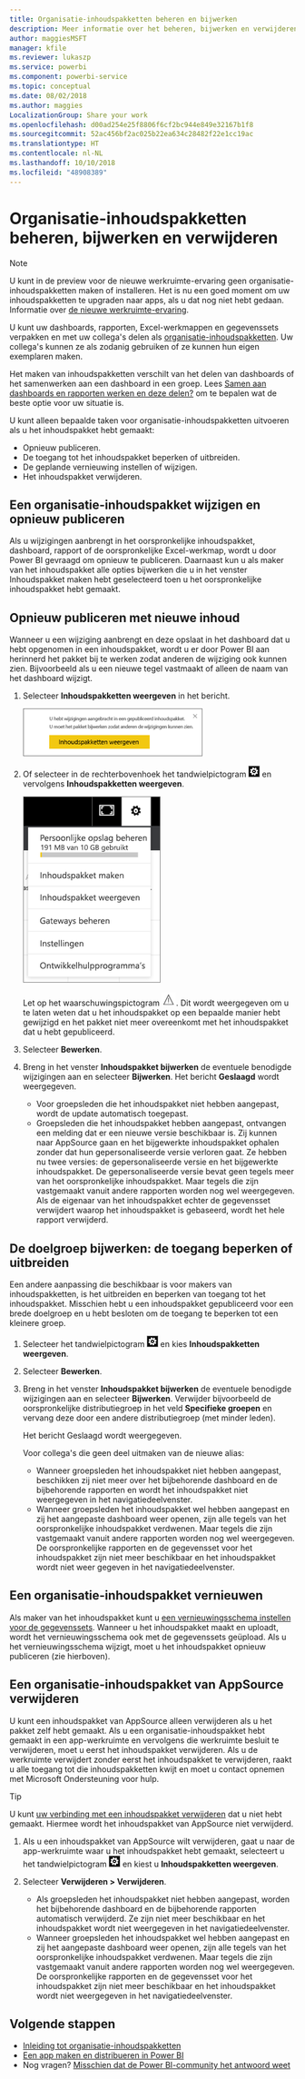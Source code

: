```yaml
---
title: Organisatie-inhoudspakketten beheren en bijwerken
description: Meer informatie over het beheren, bijwerken en verwijderen van de organisatie-inhoudspakketten in Power BI.
author: maggiesMSFT
manager: kfile
ms.reviewer: lukaszp
ms.service: powerbi
ms.component: powerbi-service
ms.topic: conceptual
ms.date: 08/02/2018
ms.author: maggies
LocalizationGroup: Share your work
ms.openlocfilehash: d00ad254e25f8806f6cf2bc944e849e32167b1f8
ms.sourcegitcommit: 52ac456bf2ac025b22ea634c28482f22e1cc19ac
ms.translationtype: HT
ms.contentlocale: nl-NL
ms.lasthandoff: 10/10/2018
ms.locfileid: "48908389"
---
```

# <a name="manage-update-and-delete-organizational-content-packs"></a>Organisatie-inhoudspakketten beheren, bijwerken en verwijderen
> [!NOTE]
> U kunt in de preview voor de nieuwe werkruimte-ervaring geen organisatie-inhoudspakketten maken of installeren. Het is nu een goed moment om uw inhoudspakketten te upgraden naar apps, als u dat nog niet hebt gedaan. Informatie over [de nieuwe werkruimte-ervaring](service-create-the-new-workspaces.md).
> 

U kunt uw dashboards, rapporten, Excel-werkmappen en gegevenssets verpakken en met uw collega's delen als [organisatie-inhoudspakketten](service-organizational-content-pack-introduction.md). Uw collega's kunnen ze als zodanig gebruiken of ze kunnen hun eigen exemplaren maken.

Het maken van inhoudspakketten verschilt van het delen van dashboards of het samenwerken aan een dashboard in een groep. Lees [Samen aan dashboards en rapporten werken en deze delen?](service-how-to-collaborate-distribute-dashboards-reports.md) om te bepalen wat de beste optie voor uw situatie is.

U kunt alleen bepaalde taken voor organisatie-inhoudspakketten uitvoeren als u het inhoudspakket hebt gemaakt:

* Opnieuw publiceren.
* De toegang tot het inhoudspakket beperken of uitbreiden.
* De geplande vernieuwing instellen of wijzigen.
* Het inhoudspakket verwijderen.

## <a name="modify-and-re-publish-an-organizational-content-pack"></a>Een organisatie-inhoudspakket wijzigen en opnieuw publiceren
Als u wijzigingen aanbrengt in het oorspronkelijke inhoudspakket, dashboard, rapport of de oorspronkelijke Excel-werkmap, wordt u door Power BI gevraagd om opnieuw te publiceren. Daarnaast kun u als maker van het inhoudspakket alle opties bijwerken die u in het venster Inhoudspakket maken hebt geselecteerd toen u het oorspronkelijke inhoudspakket hebt gemaakt. 

## <a name="republish-with-new-content"></a>Opnieuw publiceren met nieuwe inhoud
Wanneer u een wijziging aanbrengt en deze opslaat in het dashboard dat u hebt opgenomen in een inhoudspakket, wordt u er door Power BI aan herinnerd het pakket bij te werken zodat anderen de wijziging ook kunnen zien. Bijvoorbeeld als u een nieuwe tegel vastmaakt of alleen de naam van het dashboard wijzigt.

1. Selecteer **Inhoudspakketten weergeven** in het bericht.
   
   ![](media/service-organizational-content-pack-manage-update-delete/pbi_contpkchangesmessage.png)
2. Of selecteer in de rechterbovenhoek het tandwielpictogram ![](media/service-organizational-content-pack-manage-update-delete/cog.png) en vervolgens **Inhoudspakketten weergeven**.
   
   ![](media/service-organizational-content-pack-manage-update-delete/pbi_contpkview.png)
   
   Let op het waarschuwingspictogram ![](media/service-organizational-content-pack-manage-update-delete/pbi_contpkwarningicon.png).  Dit wordt weergegeven om u te laten weten dat u het inhoudspakket op een bepaalde manier hebt gewijzigd en het pakket niet meer overeenkomt met het inhoudspakket dat u hebt gepubliceerd.
3. Selecteer **Bewerken**.  
4. Breng in het venster **Inhoudspakket bijwerken** de eventuele benodigde wijzigingen aan en selecteer **Bijwerken**. Het bericht **Geslaagd** wordt weergegeven.
   
   * Voor groepsleden die het inhoudspakket niet hebben aangepast, wordt de update automatisch toegepast.
   * Groepsleden die het inhoudspakket hebben aangepast, ontvangen een melding dat er een nieuwe versie beschikbaar is.  Zij kunnen naar AppSource gaan en het bijgewerkte inhoudspakket ophalen zonder dat hun gepersonaliseerde versie verloren gaat.  Ze hebben nu twee versies: de gepersonaliseerde versie en het bijgewerkte inhoudspakket.  De gepersonaliseerde versie bevat geen tegels meer van het oorspronkelijke inhoudspakket.  Maar tegels die zijn vastgemaakt vanuit andere rapporten worden nog wel weergegeven. Als de eigenaar van het inhoudspakket echter de gegevensset verwijdert waarop het inhoudspakket is gebaseerd, wordt het hele rapport verwijderd.  

## <a name="update-the-audience-expand-or-restrict-access"></a>De doelgroep bijwerken: de toegang beperken of uitbreiden
Een andere aanpassing die beschikbaar is voor makers van inhoudspakketten, is het uitbreiden en beperken van toegang tot het inhoudspakket.  Misschien hebt u een inhoudspakket gepubliceerd voor een brede doelgroep en u hebt besloten om de toegang te beperken tot een kleinere groep.  

1. Selecteer het tandwielpictogram ![](media/service-organizational-content-pack-manage-update-delete/cog.png) en kies **Inhoudspakketten weergeven**.
2. Selecteer **Bewerken**. 
3. Breng in het venster **Inhoudspakket bijwerken** de eventuele benodigde wijzigingen aan en selecteer **Bijwerken**. Verwijder bijvoorbeeld de oorspronkelijke distributiegroep in het veld **Specifieke groepen** en vervang deze door een andere distributiegroep (met minder leden).
   
   Het bericht Geslaagd wordt weergegeven.
   
   Voor collega's die geen deel uitmaken van de nieuwe alias:
   
   * Wanneer groepsleden het inhoudspakket niet hebben aangepast, beschikken zij niet meer over het bijbehorende dashboard en de bijbehorende rapporten en wordt het inhoudspakket niet weergegeven in het navigatiedeelvenster.
   * Wanneer groepsleden het inhoudspakket wel hebben aangepast en zij het aangepaste dashboard weer openen, zijn alle tegels van het oorspronkelijke inhoudspakket verdwenen.  Maar tegels die zijn vastgemaakt vanuit andere rapporten worden nog wel weergegeven. De oorspronkelijke rapporten en de gegevensset voor het inhoudspakket zijn niet meer beschikbaar en het inhoudspakket wordt niet weer gegeven in het navigatiedeelvenster.   

## <a name="refresh-an-organizational-content-pack"></a>Een organisatie-inhoudspakket vernieuwen
Als maker van het inhoudspakket kunt u [een vernieuwingsschema instellen voor de gegevenssets](refresh-data.md).  Wanneer u het inhoudspakket maakt en uploadt, wordt het vernieuwingsschema ook met de gegevenssets geüpload. Als u het vernieuwingsschema wijzigt, moet u het inhoudspakket opnieuw publiceren (zie hierboven).

## <a name="delete-an-organizational-content-pack-from-appsource"></a>Een organisatie-inhoudspakket van AppSource verwijderen
U kunt een inhoudspakket van AppSource alleen verwijderen als u het pakket zelf hebt gemaakt. Als u een organisatie-inhoudspakket hebt gemaakt in een app-werkruimte en vervolgens die werkruimte besluit te verwijderen, moet u eerst het inhoudspakket verwijderen. Als u de werkruimte verwijdert zonder eerst het inhoudspakket te verwijderen, raakt u alle toegang tot die inhoudspakketten kwijt en moet u contact opnemen met Microsoft Ondersteuning voor hulp. 

> [!TIP]
> U kunt [uw verbinding met een inhoudspakket verwijderen](service-organizational-content-pack-disconnect.md) dat u niet hebt gemaakt. Hiermee wordt het inhoudspakket van AppSource niet verwijderd.
> 
> 

1. Als u een inhoudspakket van AppSource wilt verwijderen, gaat u naar de app-werkruimte waar u het inhoudspakket hebt gemaakt, selecteert u het tandwielpictogram ![](media/service-organizational-content-pack-manage-update-delete/cog.png) en kiest u **Inhoudspakketten weergeven**.
2. Selecteer **Verwijderen \> Verwijderen**. 
   
   * Als groepsleden het inhoudspakket niet hebben aangepast, worden het bijbehorende dashboard en de bijbehorende rapporten automatisch verwijderd. Ze zijn niet meer beschikbaar en het inhoudspakket wordt niet weergegeven in het navigatiedeelvenster.
   * Wanneer groepsleden het inhoudspakket wel hebben aangepast en zij het aangepaste dashboard weer openen, zijn alle tegels van het oorspronkelijke inhoudspakket verdwenen.  Maar tegels die zijn vastgemaakt vanuit andere rapporten worden nog wel weergegeven. De oorspronkelijke rapporten en de gegevensset voor het inhoudspakket zijn niet meer beschikbaar en het inhoudspakket wordt niet weergegeven in het navigatiedeelvenster.   

## <a name="next-steps"></a>Volgende stappen
* [Inleiding tot organisatie-inhoudspakketten](service-organizational-content-pack-introduction.md)
* [Een app maken en distribueren in Power BI](service-create-distribute-apps.md) 
* Nog vragen? [Misschien dat de Power BI-community het antwoord weet](http://community.powerbi.com/)

